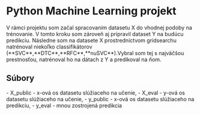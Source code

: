 <h1>Python Machine Learning projekt</h1>
V rámci projektu som začal spracovaním datasetu X do vhodnej podoby na trénovanie. V tomto kroku som zároveň aj pripravil dataset Y na budúcu predikciu. 
Následne som na datasete X prostredníctvom gridsearchu natrénoval niekoľko classifikátorov (**SVC**,**DTC**,**RFC**,**nuSVC**).Vybral som tej s najväčšou 
prestnosťou, natrénoval ho na dátach z Y a predikoval na ňom.

<h2>Súbory</h2>
  - X_public - x-ová os datasetu slúžiaceho na učenie,
  - X_eval - y-ová os datasetu slúžiaceho na učenie,
  - y_public - x-ová os datasetu slúžiaceho na predikciu,
  - y_eval - mnou zostrojená predikcia
